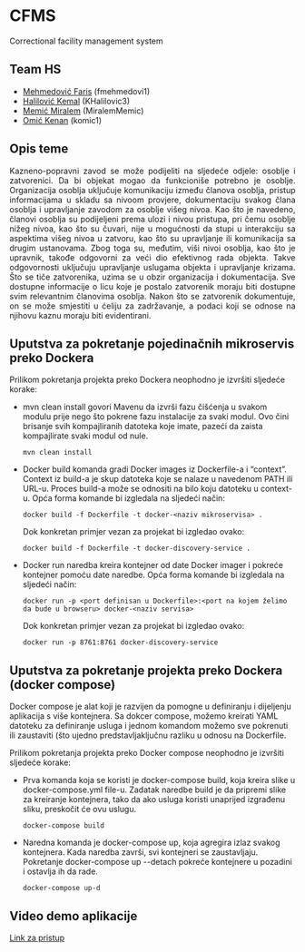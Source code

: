 # CFMS
Correctional facility management system

## Team HS
- [Mehmedović Faris](https://github.com/fmehmedovi1 "Github") (fmehmedovi1)
- [Halilović Kemal](https://github.com/KHalilovic3 "Github") (KHalilovic3)
- [Memić Miralem](https://github.com/MiralemMemic "Github") (MiralemMemic)
- [Omić Kenan](https://github.com/komic1) (komic1)

## Opis teme
<div style="text-align: justify ">Kazneno-popravni zavod se može podijeliti na sljedeće odjele: osoblje i zatvorenici. Da bi objekat mogao da funkcioniše potrebno je osoblje. Organizacija osoblja uključuje komunikaciju između članova osoblja, pristup informacijama u skladu sa nivoom provjere, dokumentaciju svakog člana osoblja i upravljanje zavodom za osoblje višeg nivoa. Kao što je navedeno, članovi osoblja su podijeljeni prema ulozi i nivou pristupa, pri čemu osoblje nižeg nivoa, kao što su čuvari, nije u mogućnosti da stupi u interakciju sa aspektima višeg nivoa u zatvoru, kao što su upravljanje ili komunikacija sa drugim ustanovama. Zbog toga su, međutim, viši nivoi osoblja, kao što je upravnik, takođe odgovorni za veći dio efektivnog rada objekta. Takve odgovornosti uključuju upravljanje uslugama objekta i upravljanje krizama. Što se tiče zatvorenika, uzima se u obzir organizacija i dokumentacija. Sve dostupne informacije o licu koje je postalo zatvorenik moraju biti dostupne svim relevantnim članovima osoblja. Nakon što se zatvorenik dokumentuje, on se može smjestiti u ćeliju za zadržavanje, a podaci koji se odnose na njihovu kaznu moraju biti evidentirani.</div>

## Uputstva za pokretanje pojedinačnih mikroservis preko Dockera
Prilikom pokretanja projekta preko Dockera neophodno je izvršiti sljedeće korake: 

- mvn clean install govori Mavenu da izvrši fazu čišćenja u svakom modulu prije nego što pokrene fazu instalacije za svaki modul. Ovo čini brisanje svih    kompajliranih datoteka koje imate, pazeći da zaista kompajlirate svaki modul od nule.
  ```
  mvn clean install
  ```

- Docker build komanda gradi Docker images iz Dockerfile-a i “context”. Context iz build-a je skup datoteka koje se nalaze u navedenom PATH ili URL-u. Proces build-a može se odnositi na bilo koju datoteku u context-u. Opća forma komande bi izgledala na sljedeći način: 
  ```
  docker build -f Dockerfile -t docker-<naziv mikroservisa> .
  ```
  Dok konkretan primjer vezan za projekat bi izgledao ovako: 
  ```
  docker build -f Dockerfile -t docker-discovery-service .
  ```
- Docker run naredba kreira kontejner od date Docker imager i pokreće kontejner pomoću date naredbe. Opća forma komande bi izgledala na sljedeći način: 
  ```
  docker run -p <port definisan u Dockerfile>:<port na kojem želimo da bude u browseru> docker-<naziv servisa>
  ```
  Dok konkretan primjer vezan za projekat bi izgledao ovako: 
  ```
  docker run -p 8761:8761 docker-discovery-service
  ```

## Uputstva za pokretanje projekta preko Dockera (docker compose) 
Docker compose je alat koji je razvijen da pomogne u definiranju i dijeljenju aplikacija s više kontejnera. Sa dokcer compose, možemo kreirati YAML datoteku za definiranje usluga i jednom komandom možemo sve pokrenuti ili zaustaviti (što ujedno predstavljaključnu razliku u odnosu na Dockerfile.

Prilikom pokretanja projekta preko Docker compose neophodno je izvršiti sljedeće korake: 

- Prva komanda koja se koristi je docker-compose build, koja kreira slike u docker-compose.yml file-u. Zadatak naredbe build je da pripremi slike za kreiranje kontejnera, tako da ako usluga koristi unaprijed izgrađenu sliku, preskočit će ovu uslugu.

  ```
  docker-compose build
  ```
- Naredna komanda je docker-compose up, koja agregira izlaz svakog kontejnera. Kada naredba završi, svi kontejneri se zaustavljaju. Pokretanje docker-compose up --detach pokreće kontejnere u pozadini i ostavlja ih da rade.
  ```
  docker-compose up-d
  ```


## Video demo aplikacije
[Link za pristup](https://drive.google.com/drive/folders/1cmKvrfQzdEPEGF3bB8zE4pD9ahwc1c1e?usp=sharing)
